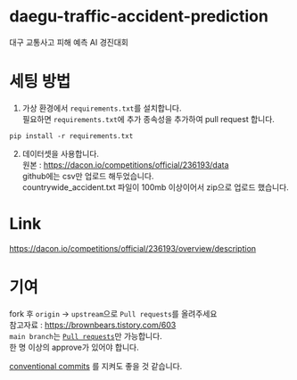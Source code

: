 # daegu-traffic-accident-prediction
대구 교통사고 피해 예측 AI 경진대회

# 세팅 방법
1. 가상 환경에서 `requirements.txt`를 설치합니다.  
필요하면 `requirements.txt`에 추가 종속성을 추가하여 pull request 합니다.
```shell
pip install -r requirements.txt
```

2. 데이터셋을 사용합니다.  
원본 : https://dacon.io/competitions/official/236193/data  
github에는 csv만 업로드 해두었습니다.  
countrywide_accident.txt 파일이 100mb 이상이어서 zip으로 업로드 했습니다.

# Link
https://dacon.io/competitions/official/236193/overview/description

# 기여
fork 후 `origin` -> `upstream`으로 `Pull requests`를 올려주세요  
참고자료 : https://brownbears.tistory.com/603  
`main branch`는 [`Pull requests`](https://github.com/munchul-han/daegu-traffic-accident-prediction/pulls)만 가능합니다.  
한 명 이상의 approve가 있어야 합니다.

[conventional commits](https://www.conventionalcommits.org/ko/v1.0.0/) 를 지켜도 좋을 것 같습니다.  
